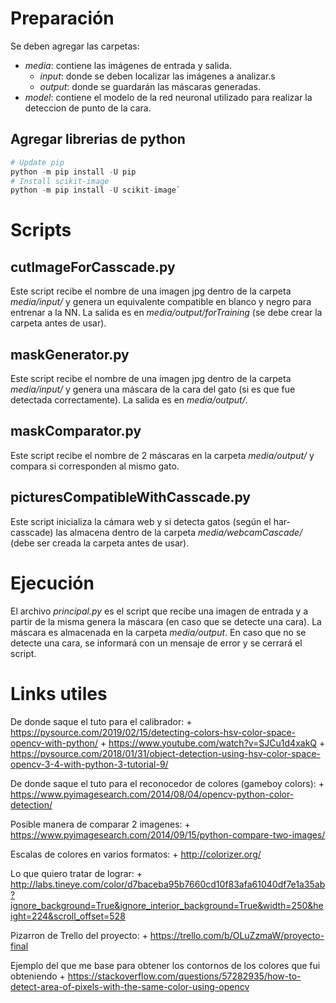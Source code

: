 # Preparación
Se deben agregar las carpetas:
* *media*: contiene las imágenes de entrada y salida.
    * *input*: donde se deben localizar las imágenes a analizar.s
    * *output*: donde se guardarán las máscaras generadas.
* *model*: contiene el modelo de la red neuronal utilizado para realizar la deteccion de punto de la cara.

## Agregar librerias de python
```python
# Update pip
python -m pip install -U pip
# Install scikit-image
python -m pip install -U scikit-image`
```
# Scripts
## cutImageForCasscade.py
Este script recibe el nombre de una imagen jpg dentro de la carpeta *media/input/* y genera un equivalente compatible en blanco y negro para entrenar a la NN. La salida es en *media/output/forTraining* (se debe crear la carpeta antes de usar).
## maskGenerator.py
Este script recibe el nombre de una imagen jpg dentro de la carpeta *media/input/* y genera una máscara de la cara del gato (si es que fue detectada correctamente). La salida es en *media/output/*.
## maskComparator.py
Este script recibe el nombre de 2 máscaras en la carpeta *media/output/* y compara si corresponden al mismo gato.
## picturesCompatibleWithCasscade.py
Este script inicializa la cámara web y si detecta gatos (según el har-casscade) las almacena dentro de la carpeta *media/webcamCascade/* (debe ser creada la carpeta antes de usar).

# Ejecución
El archivo *principal.py* es el script que recibe una imagen de entrada y a partir de la misma genera la máscara (en caso que se detecte una cara). La máscara es almacenada en la carpeta *media/output*. En caso que no se detecte una cara, se informará con un mensaje de error y se cerrará el script.

# Links utiles
De donde saque el tuto para el calibrador:
    + https://pysource.com/2019/02/15/detecting-colors-hsv-color-space-opencv-with-python/
    + https://www.youtube.com/watch?v=SJCu1d4xakQ
    + https://pysource.com/2018/01/31/object-detection-using-hsv-color-space-opencv-3-4-with-python-3-tutorial-9/

De donde saque el tuto para el reconocedor de colores (gameboy colors):
    + https://www.pyimagesearch.com/2014/08/04/opencv-python-color-detection/

Posible manera de comparar 2 imagenes:
    + https://www.pyimagesearch.com/2014/09/15/python-compare-two-images/

Escalas de colores en varios formatos:
    + http://colorizer.org/

Lo que quiero tratar de lograr:
    + http://labs.tineye.com/color/d7baceba95b7660cd10f83afa61040df7e1a35ab?ignore_background=True&ignore_interior_background=True&width=250&height=224&scroll_offset=528

Pizarron de Trello del proyecto:
    + https://trello.com/b/OLuZzmaW/proyecto-final

Ejemplo del que me base para obtener los contornos de los colores que fui obteniendo
    + https://stackoverflow.com/questions/57282935/how-to-detect-area-of-pixels-with-the-same-color-using-opencv